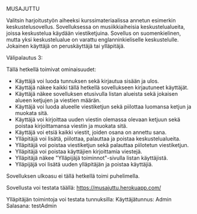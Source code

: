 MUSAJUTTU

Valitsin harjoitustyön aiheeksi kurssimateriaalissa annetun esimerkin keskustelusovellus. Sovelluksessa on musiikkiaiheisia keskustelualueita, joissa keskustelua käydään viestiketjuina. Sovellus on suomenkielinen, mutta yksi keskustelualue on varattu englanninkieliselle keskustelulle. Jokainen käyttäjä on peruskäyttäjä tai ylläpitäjä.

Välipalautus 3:

Tällä hetkellä toimivat ominaisuudet:
- Käyttäjä voi luoda tunnuksen sekä kirjautua sisään ja ulos.
- Käyttäjä näkee kaikki tällä hetkellä sovellukseen kirjautuneet käyttäjät.
- Käyttäjä näkee sovelluksen etusivulla listan alueista sekä jokaisen alueen ketjujen ja viestien määrän.
- Käyttäjä voi luoda alueelle viestiketjun sekä piilottaa luomansa ketjun ja muokata sitä.
- Käyttäjä voi kirjoittaa uuden viestin olemassa olevaan ketjuun sekä poistaa kirjoittamansa viestin ja muokata sitä.
- Käyttäjä voi etsiä kaikki viestit, joiden osana on annettu sana.
- Ylläpitäjä voi lisätä, piilottaa, palauttaa ja poistaa keskustelualueita.
- Ylläpitäjä voi poistaa viestiketjun sekä palauttaa piilotetun viestiketjun.
- Ylläpitäjä voi poistaa käyttäjien kirjoittamia viestejä.
- Ylläpitäjä näkee "Ylläpijäjä toiminnot"-sivulla listan käyttäjistä.
- Ylläpijäjä voi lisätä uuden ylläpitäjän ja poistaa käyttäjiä.

Sovelluksen ulkoasu ei tällä hetkellä toimi puhelimella.

Sovellusta voi testata täällä: https://musajuttu.herokuapp.com/

Ylläpitäjän toimintoja voi testata tunnuksilla:
Käyttäjätunnus: Admin Salasana: testAdmin


